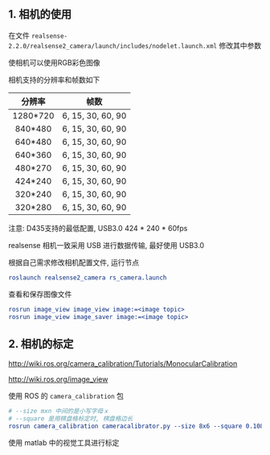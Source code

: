 ## 1. 相机的使用

在文件 `realsense-2.2.0/realsense2_camera/launch/includes/nodelet.launch.xml` 修改其中参数

> <arg name="pointcloud_texture_stream" default="RS2_STREAM_COLOR"/>

使相机可以使用RGB彩色图像



相机支持的分辨率和帧数如下

|  分辨率  |       帧数        |
| :------: | :---------------: |
| 1280*720 | 6, 15, 30, 60, 90 |
| 840*480  | 6, 15, 30, 60, 90 |
| 640*480  | 6, 15, 30, 60, 90 |
| 640*360  | 6, 15, 30, 60, 90 |
| 480*270  | 6, 15, 30, 60, 90 |
| 424*240  | 6, 15, 30, 60, 90 |
| 320*240  | 6, 15, 30, 60, 90 |
| 320*280  | 6, 15, 30, 60, 90 |

注意: D435支持的最低配置, USB3.0 424 \* 240 \* 60fps

realsense 相机一致采用 USB 进行数据传输, 最好使用 USB3.0

根据自己需求修改相机配置文件, 运行节点

```cmake
roslaunch realsense2_camera rs_camera.launch
```

查看和保存图像文件

```cmake
rosrun image_view image_view image:=<image topic>
rosrun image_view image_saver image:=<image topic>
```



## 2. 相机的标定

http://wiki.ros.org/camera_calibration/Tutorials/MonocularCalibration 

http://wiki.ros.org/image_view 

使用 ROS 的 `camera_calibration` 包

```cmake
# --size mxn 中间的是小写字母ｘ
# --square 是用棋盘格标定时, 棋盘格边长
rosrun camera_calibration cameracalibrator.py --size 8x6 --square 0.108 image:=/my_camera/image camera:=/my_camera  --no-service-check
```



使用 matlab 中的视觉工具进行标定

